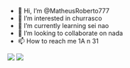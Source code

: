 - 👋 Hi, I’m @MatheusRoberto777
- 👀 I’m interested in churrasco
- 🌱 I’m currently learning sei nao
- 💞️ I’m looking to collaborate on nada
- 📫 How to reach me 1A n 31

![]([[https://media1.giphy.com/media/v1.Y2lkPTc5MGI3NjExeGNwYWJha3JrczRzaDM4dmQ5cGU2ZGI4c3A5Z3QwZmY1MjJ1b2t3eiZlcD12MV9pbnRlcm5hbF9naWZfYnlfaWQmY3Q9Zw/CYyzXsZ8ZfCoOSXnbV/giphy.gif](https://www.google.com/url?sa=i&url=https%3A%2F%2Fsteamcommunity.com%2Fsharedfiles%2Ffiledetails%2F%3Fid%3D3052902377&psig=AOvVaw3tsJpkWlFCmm9HpHLqr_Gc&ust=1700913194094000&source=images&cd=vfe&opi=89978449&ved=0CBEQjRxqFwoTCNinhMnJ3IIDFQAAAAAdAAAAABAD)https://www.google.com/url?sa=i&url=https%3A%2F%2Fsteamcommunity.com%2Fsharedfiles%2Ffiledetails%2F%3Fid%3D3052902377&psig=AOvVaw3tsJpkWlFCmm9HpHLqr_Gc&ust=1700913194094000&source=images&cd=vfe&opi=89978449&ved=0CBEQjRxqFwoTCNinhMnJ3IIDFQAAAAAdAAAAABAD](https://media.tenor.com/JMJHzfB_960AAAAC/shigure-ui-dance.gif))
![](https://cdn.akamai.steamstatic.com/steamcommunity/public/images/items/1442870/5c6d12fe965d46def2989e9fb74fc0b100765258.gif[)
